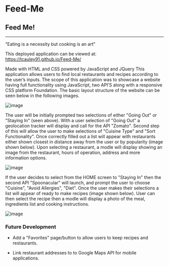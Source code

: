 # Feed-Me
<h2>Feed Me!</h2>
<hr>
"Eating is a necessity but cooking is an art"

This deployed application can be viewed at: https://tcauley91.github.io/Feed-Me/

Made with HTML and CSS powered by JavaScript and JQuery
This application allows users to find local restaurants and recipes according to the user’s inputs. The scope of this application was to showcase a website having full functionality using JavaScript, two API’S along with a responsive CSS platform Foundation. The basic layout structure of the website can be seen below in the following images. 

![image](https://github.com/Tcauley91/Feed-Me/blob/master/assets/images/home-screen.JPG)

The user will be initially prompted two selections of either "Going Out" or "Staying In" (seen above). With a user selection of "Going Out" a geolocation tracker will display and call for the API "Zomato". Second step of this will allow the user to make selections of "Cuisine Type" and "Sort Functionality". Once correctly filled out a list will appear with restaurants either shown closest in distance away from the user or by popularity (image shown below). Upon selecting a restaurant, a modle will display showing an image from the restaurant, hours of operation, address and more information options. 

![image](https://github.com/Tcauley91/Feed-Me/blob/master/assets/images/restaurant-screen.JPG)

If the user decides to select from the HOME screen to "Staying In" then the second API "Spoonacular" will launch, and prompt the user to choose "Cuisine", "Avoid Allergies", "Diet". Once the user makes their selections a list will appear of ready to make recipes (image shown below). User can then select the recipe then a modle will display a photo of the meal, ingredients list and cooking instructions. 

![image](https://github.com/Tcauley91/Feed-Me/blob/master/assets/images/recipe-screen.JPG)

<h3>Future Development</h3>

- Add a "Favorites" page/button to allow users to keep recipes and restaurants.

- Link restaurant addresses to to Google Maps API for mobile applications.
